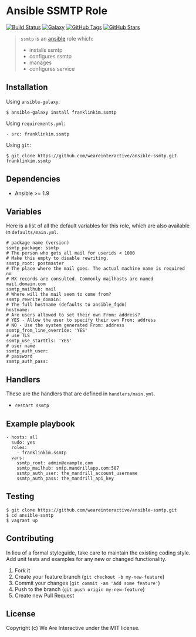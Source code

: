 # Ansible SSMTP Role

[![Build Status](https://img.shields.io/travis/weareinteractive/ansible-ssmtp.svg)](https://travis-ci.org/weareinteractive/ansible-ssmtp)
[![Galaxy](http://img.shields.io/badge/galaxy-franklinkim.ssmtp-blue.svg)](https://galaxy.ansible.com/list#/roles/3916)
[![GitHub Tags](https://img.shields.io/github/tag/weareinteractive/ansible-ssmtp.svg)](https://github.com/weareinteractive/ansible-ssmtp)
[![GitHub Stars](https://img.shields.io/github/stars/weareinteractive/ansible-ssmtp.svg)](https://github.com/weareinteractive/ansible-ssmtp)

> `ssmtp` is an [ansible](http://www.ansible.com) role which:
>
> * installs ssmtp
> * configures ssmtp
> * manages
> * configures service

## Installation

Using `ansible-galaxy`:

```
$ ansible-galaxy install franklinkim.ssmtp
```

Using `requirements.yml`:

```
- src: franklinkim.ssmtp
```

Using `git`:

```
$ git clone https://github.com/weareinteractive/ansible-ssmtp.git franklinkim.ssmtp
```

## Dependencies

* Ansible >= 1.9

## Variables

Here is a list of all the default variables for this role, which are also available in `defaults/main.yml`.

```
# package name (version)
ssmtp_package: ssmtp
# The person who gets all mail for userids < 1000
# Make this empty to disable rewriting.
ssmtp_root: postmaster
# The place where the mail goes. The actual machine name is required no
# MX records are consulted. Commonly mailhosts are named mail.domain.com
ssmtp_mailhub: mail
# Where will the mail seem to come from?
ssmtp_rewrite_domain:
# The full hostname (defaults to ansible_fqdn)
hostname:
# Are users allowed to set their own From: address?
# YES - Allow the user to specify their own From: address
# NO - Use the system generated From: address
ssmtp_from_line_override: 'YES'
# use TLS
ssmtp_use_starttls: 'YES'
# user name
ssmtp_auth_user:
# password
ssmtp_auth_pass:
```

## Handlers

These are the handlers that are defined in `handlers/main.yml`.

* `restart ssmtp`

## Example playbook

```
- hosts: all
  sudo: yes
  roles:
    - franklinkim.ssmtp
  vars:
    ssmtp_root: admin@example.com
    ssmtp_mailhub: smtp.mandrillapp.com:587
    ssmtp_auth_user: the_mandrill_account_username
    ssmtp_auth_pass: the_mandrill_api_key
```

## Testing

```
$ git clone https://github.com/weareinteractive/ansible-ssmtp.git
$ cd ansible-ssmtp
$ vagrant up
```

## Contributing
In lieu of a formal styleguide, take care to maintain the existing coding style. Add unit tests and examples for any new or changed functionality.

1. Fork it
2. Create your feature branch (`git checkout -b my-new-feature`)
3. Commit your changes (`git commit -am 'Add some feature'`)
4. Push to the branch (`git push origin my-new-feature`)
5. Create new Pull Request

## License
Copyright (c) We Are Interactive under the MIT license.
